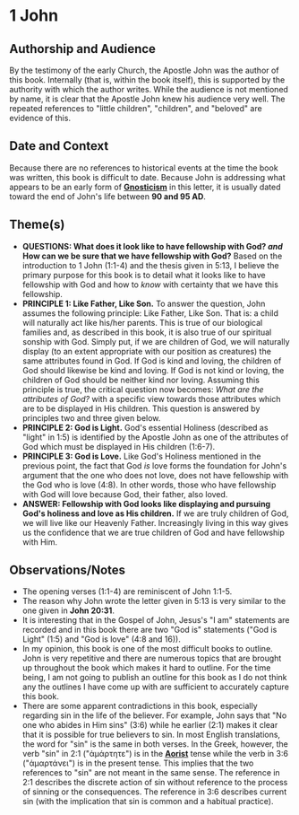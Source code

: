 # 1 John

## Authorship and Audience
By the testimony of the early Church, the Apostle John was the author of this book. Internally (that is, within the book itself), this is supported by the authority with which the author writes. While the audience is not mentioned by name, it is clear that the Apostle John knew his audience very well. The repeated references to "little children", "children", and "beloved" are evidence of this.

## Date and Context
Because there are no references to historical events at the time the book was written, this book is difficult to date. Because John is addressing what appears to be an early form of [**Gnosticism**](https://en.wikipedia.org/wiki/Gnosticism) in this letter, it is usually dated toward the end of John's life between **90 and 95 AD**.

## Theme(s)
- **QUESTIONS: What does it look like to have fellowship with God? *and* How can we be sure that we have fellowship with God?**  Based on the introduction to 1 John (1:1-4) and the thesis given in 5:13, I believe the primary purpose for this book is to detail what it looks like to have fellowship with God and how to *know* with certainty that we have this fellowship.
- **PRINCIPLE 1: Like Father, Like Son.**  To answer the question, John assumes the following principle: Like Father, Like Son. That is: a child will naturally act like his/her parents. This is true of our biological families and, as described in this book, it is also true of our spiritual sonship with God. Simply put, if we are children of God, we will naturally display (to an extent appropriate with our position as creatures) the same attributes found in God. If God is kind and loving, the children of God should likewise be kind and loving. If God is not kind or loving, the children of God should be neither kind nor loving. Assuming this principle is true, the critical question now becomes: *What are the attributes of God?* with a specific view towards those attributes which are to be displayed in His children. This question is answered by principles two and three given below.
- **PRINCIPLE 2: God is Light.**  God's essential Holiness (described as "light" in 1:5) is identified by the Apostle John as one of the attributes of God which must be displayed in His children (1:6-7).
- **PRINCIPLE 3: God is Love.**  Like God's Holiness mentioned in the previous point, the fact that God *is* love forms the foundation for John's argument that the one who does not love, does not have fellowship with the God who is love (4:8). In other words, those who have fellowship with God will love because God, their father, also loved.
- **ANSWER: Fellowship with God looks like displaying and pursuing God's holiness and love as His children.**  If we are truly children of God, we will live like our Heavenly Father. Increasingly living in this way gives us the confidence that we are true children of God and have fellowship with Him.

## Observations/Notes
  - The opening verses (1:1-4) are reminiscent of John 1:1-5.
  - The reason why John wrote the letter given in 5:13 is very similar to the one given in **John 20:31**.
  - It is interesting that in the Gospel of John, Jesus's "I am" statements are recorded and in this book there are two "God is" statements ("God is Light" (1:5) and "God is love" (4:8 and 16)).
  - In my opinion, this book is one of the most difficult books to outline. John is very repetitive and there are numerous topics that are brought up throughout the book which makes it hard to outline. For the time being, I am not going to publish an outline for this book as I do not think any the outlines I have come up with are sufficient to accurately capture this book.
  - There are some apparent contradictions in this book, especially regarding sin in the life of the believer. For example, John says that "No one who abides in Him sins" (3:6) while he earlier (2:1) makes it clear that it is possible for true believers to sin. In most English translations, the word for "sin" is the same in both verses. In the Greek, however, the verb "sin" in 2:1 ("ἁμάρτητε") is in the [**Aorist**](https://en.wikipedia.org/wiki/Aorist_(Ancient_Greek)) tense while the verb in 3:6 ("ἁμαρτάνει") is in the present tense. This implies that the two references to "sin" are not meant in the same sense. The reference in 2:1 describes the discrete action of sin without reference to the process of sinning or the consequences. The reference in 3:6 describes current sin (with the implication that sin is common and a habitual practice).

